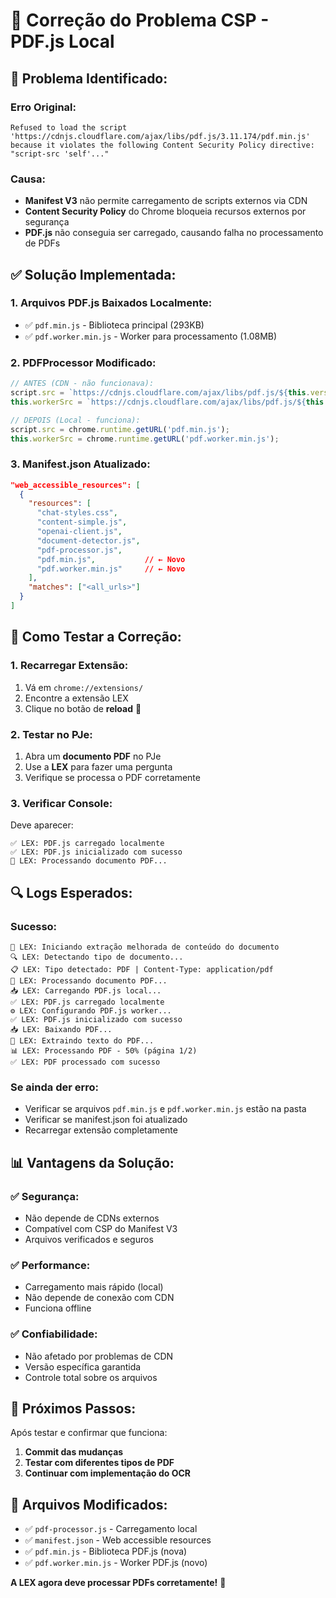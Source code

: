 # 🔧 Correção do Problema CSP - PDF.js Local

## 🚨 **Problema Identificado:**

### **Erro Original:**
```
Refused to load the script 'https://cdnjs.cloudflare.com/ajax/libs/pdf.js/3.11.174/pdf.min.js' 
because it violates the following Content Security Policy directive: "script-src 'self'..."
```

### **Causa:**
- **Manifest V3** não permite carregamento de scripts externos via CDN
- **Content Security Policy** do Chrome bloqueia recursos externos por segurança
- **PDF.js** não conseguia ser carregado, causando falha no processamento de PDFs

## ✅ **Solução Implementada:**

### **1. Arquivos PDF.js Baixados Localmente:**
- ✅ `pdf.min.js` - Biblioteca principal (293KB)
- ✅ `pdf.worker.min.js` - Worker para processamento (1.08MB)

### **2. PDFProcessor Modificado:**
```javascript
// ANTES (CDN - não funcionava):
script.src = `https://cdnjs.cloudflare.com/ajax/libs/pdf.js/${this.version}/pdf.min.js`;
this.workerSrc = `https://cdnjs.cloudflare.com/ajax/libs/pdf.js/${this.version}/pdf.worker.min.js`;

// DEPOIS (Local - funciona):
script.src = chrome.runtime.getURL('pdf.min.js');
this.workerSrc = chrome.runtime.getURL('pdf.worker.min.js');
```

### **3. Manifest.json Atualizado:**
```json
"web_accessible_resources": [
  {
    "resources": [
      "chat-styles.css", 
      "content-simple.js", 
      "openai-client.js", 
      "document-detector.js", 
      "pdf-processor.js", 
      "pdf.min.js",           // ← Novo
      "pdf.worker.min.js"     // ← Novo
    ],
    "matches": ["<all_urls>"]
  }
]
```

## 🎯 **Como Testar a Correção:**

### **1. Recarregar Extensão:**
1. Vá em `chrome://extensions/`
2. Encontre a extensão LEX
3. Clique no botão de **reload** 🔄

### **2. Testar no PJe:**
1. Abra um **documento PDF** no PJe
2. Use a **LEX** para fazer uma pergunta
3. Verifique se processa o PDF corretamente

### **3. Verificar Console:**
Deve aparecer:
```
✅ LEX: PDF.js carregado localmente
✅ LEX: PDF.js inicializado com sucesso
📄 LEX: Processando documento PDF...
```

## 🔍 **Logs Esperados:**

### **Sucesso:**
```
📄 LEX: Iniciando extração melhorada de conteúdo do documento
🔍 LEX: Detectando tipo de documento...
📋 LEX: Tipo detectado: PDF | Content-Type: application/pdf
📄 LEX: Processando documento PDF...
📥 LEX: Carregando PDF.js local...
✅ LEX: PDF.js carregado localmente
⚙️ LEX: Configurando PDF.js worker...
✅ LEX: PDF.js inicializado com sucesso
📥 LEX: Baixando PDF...
📄 LEX: Extraindo texto do PDF...
📊 LEX: Processando PDF - 50% (página 1/2)
✅ LEX: PDF processado com sucesso
```

### **Se ainda der erro:**
- Verificar se arquivos `pdf.min.js` e `pdf.worker.min.js` estão na pasta
- Verificar se manifest.json foi atualizado
- Recarregar extensão completamente

## 📊 **Vantagens da Solução:**

### **✅ Segurança:**
- Não depende de CDNs externos
- Compatível com CSP do Manifest V3
- Arquivos verificados e seguros

### **✅ Performance:**
- Carregamento mais rápido (local)
- Não depende de conexão com CDN
- Funciona offline

### **✅ Confiabilidade:**
- Não afetado por problemas de CDN
- Versão específica garantida
- Controle total sobre os arquivos

## 🚀 **Próximos Passos:**

Após testar e confirmar que funciona:
1. **Commit das mudanças**
2. **Testar com diferentes tipos de PDF**
3. **Continuar com implementação do OCR**

## 📝 **Arquivos Modificados:**

- ✅ `pdf-processor.js` - Carregamento local
- ✅ `manifest.json` - Web accessible resources
- ✅ `pdf.min.js` - Biblioteca PDF.js (nova)
- ✅ `pdf.worker.min.js` - Worker PDF.js (novo)

**A LEX agora deve processar PDFs corretamente!** 🎉